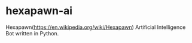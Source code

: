 # hexapawn-ai
Hexapawn(https://en.wikipedia.org/wiki/Hexapawn) Artificial Intelligence Bot written in Python. 
